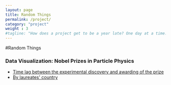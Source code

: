 ```yaml
---
layout: page
title: Random Things
permalink: /project/
category: "project"
weight : 3
#tagline: "How does a project get to be a year late? One day at a time."
---
```

#Random Things
### Data Visualization: Nobel Prizes in Particle Physics
- [Time lag between the experimental discovery and awarding of the prize](/random_things/blog_exp-award.html)
- [By laureates' country](/random_things/blog_byCountry.html)


<!---
## My Data Visualization Projects
- [Jupyter notebook showing about MIT Astrophysics Alunmi in terms of their careers (current upto 2013)](http://nbviewer.jupyter.org/github/leogulus/Datavisualization/blob/master/mit_alumni/mit_alumni.ipynb?flush_cache=true)
- [Diagram showing money providede by various funding agencies in the US in 2013 to the top 100 universities](/extra_webpage/funding1.html)
- **UPDATE!!** [Diagram showing no correlation between Physics GRE scores and GPA or General GRE quantitative section](/extra_webpage/fig.html)

### Specifically about Astrophysics
- **NEW!!** [Diagram showing the Chandra proposal time accepted from 1999-2015](/extra_webpage/chandra_line_plot.html).
- [Diagram showing the average seeing at Magellan telescope from March 1st, 2017 to June 22nd, 2017](/extra_webpage/seeing.pdf). Note: one second seeing is relative good for ground-based telescope.
- [Diagram showing the average wind speed at Magellan telescope from March 1st, 2017 to June 22nd, 2017](/extra_webpage/seeing.pdf). Note: 35 mph is the cut-off for the telescope that we have to close the dome and stop observing because high wind can potentially damage the mirror.

## My Volunteer/Outreach Works
- **[Community Camp](http://communitycamp.weebly.com/index.html)**\\
  My another interests is about volunteering and education. This website is an example for student camps that I previously organized and documents related to these activities so that others would be able to do a similar project.

## My Blog
- **[My Blog](http://leogulus-champ.blogspot.com/)** \\
  My personal blog is where I posted mostly about my travel experience, my academic experience with talks and previous conferences, and other non-academic interests like data visualization and geographic information system (GIS).
-->

